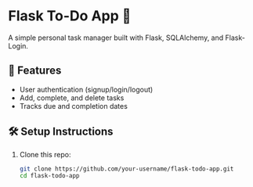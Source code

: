 # Flask To-Do App 📝

A simple personal task manager built with Flask, SQLAlchemy, and Flask-Login.

## 🚀 Features

- User authentication (signup/login/logout)
- Add, complete, and delete tasks
- Tracks due and completion dates

## 🛠 Setup Instructions

1. Clone this repo:
   ```bash
   git clone https://github.com/your-username/flask-todo-app.git
   cd flask-todo-app
